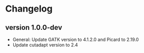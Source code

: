 Changelog
==========

<!--

Newest changes should be on top.

This document is user facing. Please word the changes in such a way
that users understand how the changes affect the new version.
-->

version 1.0.0-dev
---------------------------
+ General: Update GATK version to 4.1.2.0 and Picard to 2.19.0
+ Update cutadapt version to 2.4
